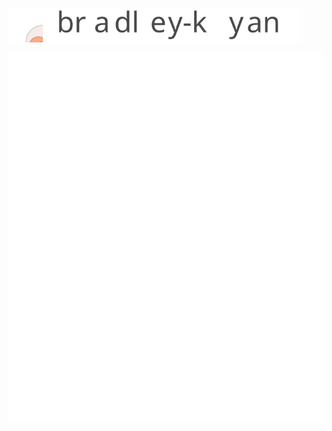 <a href="https://github.com/bradley-kyan"><img src="https://github.com/bradley-kyan/bradley-kyan/blob/main/data.svg" height="55px"></img><img src="https://github.com/bradley-kyan/bradley-kyan/blob/main/Asset%202.svg" height="55px"></img></a>


<img src="https://github.com/bradley-kyan/github-stats/blob/master/generated/overview.svg" witdth="30%"></img>
<img src="https://github.com/bradley-kyan/github-stats/blob/master/generated/languages.svg"></img>




